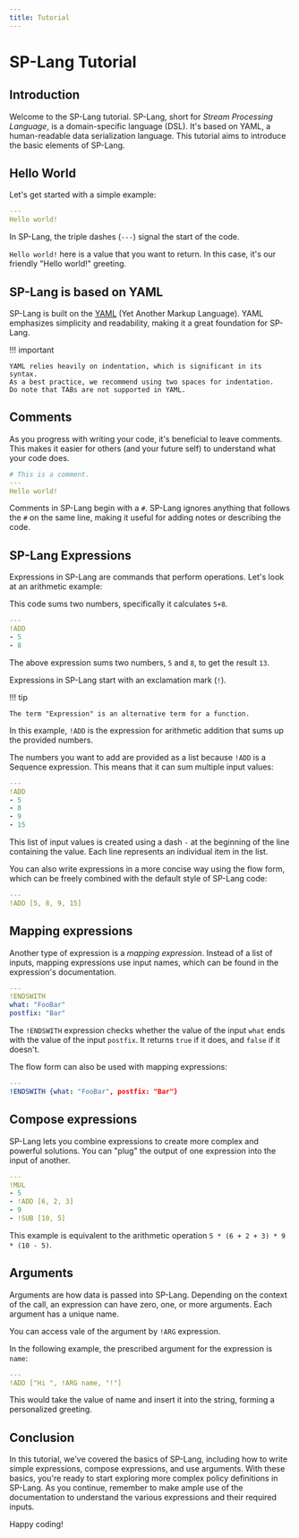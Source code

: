 ```yaml
---
title: Tutorial
---
```


# SP-Lang Tutorial


## Introduction

Welcome to the SP-Lang tutorial.
SP-Lang, short for _Stream Processing Language_, is a domain-specific language (DSL).
It's based on YAML, a human-readable data serialization language.
This tutorial aims to introduce the basic elements of SP-Lang. 


## Hello World

Let's get started with a simple example:

```yaml
---
Hello world!
```

In SP-Lang, the triple dashes (`---`) signal the start of the code.

`Hello world!` here is a value that you want to return.
In this case, it's our friendly "Hello world!" greeting.


## SP-Lang is based on YAML

SP-Lang is built on the <a href="https://yaml.org">YAML</a> (Yet Another Markup Language).
YAML emphasizes simplicity and readability, making it a great foundation for SP-Lang.

!!! important

	YAML relies heavily on indentation, which is significant in its syntax.
	As a best practice, we recommend using two spaces for indentation.
	Do note that TABs are not supported in YAML.


## Comments

As you progress with writing your code, it's beneficial to leave comments.
This makes it easier for others (and your future self) to understand what your code does.


```yaml
# This is a comment.
---
Hello world!
```

Comments in SP-Lang begin with a `#`.
SP-Lang ignores anything that follows the `#` on the same line, making it useful for adding notes or describing the code.


## SP-Lang Expressions

Expressions in SP-Lang are commands that perform operations. Let's look at an arithmetic example:

This code sums two numbers, specifically it calculates `5+8`.


```yaml
---
!ADD
- 5
- 8
```

The above expression sums two numbers, `5` and `8`, to get the result `13`.

Expressions in SP-Lang start with an exclamation mark (`!`).


!!! tip

	The term "Expression" is an alternative term for a function.


In this example, `!ADD` is the expression for arithmetic addition that sums up the provided numbers.

The numbers you want to add are provided as a list because `!ADD` is a Sequence expression.
This means that it can sum multiple input values:

```yaml
---
!ADD
- 5
- 8
- 9
- 15
```

This list of input values is created using a dash `-` at the beginning of the line containing the value.
Each line represents an individual item in the list.

You can also write expressions in a more concise way using the flow form, which can be freely combined with the default style of SP-Lang code:

```yaml
---
!ADD [5, 8, 9, 15]
```


## Mapping expressions

Another type of expression is a _mapping expression_.
Instead of a list of inputs, mapping expressions use input names, which can be found in the expression's documentation.

```yaml
---
!ENDSWITH
what: "FooBar"
postfix: "Bar"
```

The `!ENDSWITH` expression checks whether the value of the input `what` ends with the value of the input `postfix`. It returns `true` if it does, and `false` if it doesn't.

The flow form can also be used with mapping expressions:

```yaml
---
!ENDSWITH {what: "FooBar", postfix: "Bar"}
```

## Compose expressions

SP-Lang lets you combine expressions to create more complex and powerful solutions.
You can "plug" the output of one expression into the input of another.

```yaml
---
!MUL
- 5
- !ADD [6, 2, 3]
- 9
- !SUB [10, 5]
```

This example is equivalent to the arithmetic operation `5 * (6 + 2 + 3) * 9 * (10 - 5)`.


## Arguments

Arguments are how data is passed into SP-Lang.
Depending on the context of the call, an expression can have zero, one, or more arguments.
Each argument has a unique name.

You can access vale of the argument by `!ARG` expression.

In the following example, the prescribed argument for the expression is `name`:

```yaml
---
!ADD ["Hi ", !ARG name, "!"]
```

This would take the value of name and insert it into the string, forming a personalized greeting.


## Conclusion

In this tutorial, we've covered the basics of SP-Lang, including how to write simple expressions, compose expressions, and use arguments.
With these basics, you're ready to start exploring more complex policy definitions in SP-Lang.
As you continue, remember to make ample use of the documentation to understand the various expressions and their required inputs.

Happy coding!
